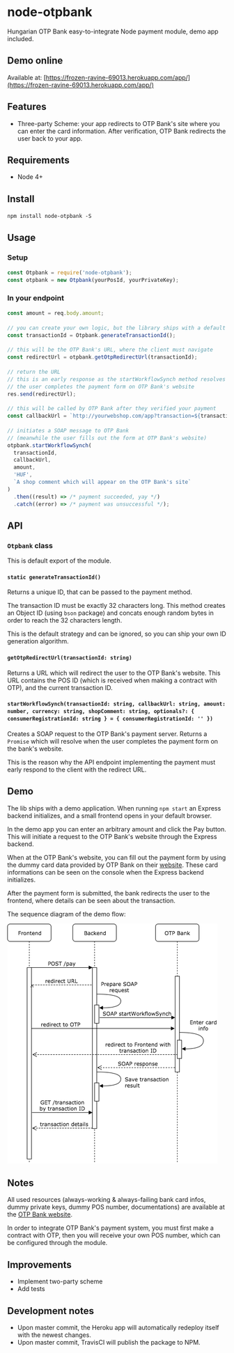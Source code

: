 # node-otpbank

Hungarian OTP Bank easy-to-integrate Node payment module, demo app included.

## Demo online

Available at: [https://frozen-ravine-69013.herokuapp.com/app/](https://frozen-ravine-69013.herokuapp.com/app/)

## Features

* Three-party Scheme: your app redirects to OTP Bank's site where you can enter the card information. After verification, OTP Bank redirects the user back to your app.


## Requirements

* Node 4+

## Install

`npm install node-otpbank -S`

## Usage

### Setup
```javascript
const Otpbank = require('node-otpbank');
const otpbank = new Otpbank(yourPosId, yourPrivateKey);
```

### In your endpoint
```javascript
const amount = req.body.amount;

// you can create your own logic, but the library ships with a default
const transactionId = Otpbank.generateTransactionId();

// this will be the OTP Bank's URL, where the client must navigate
const redirectUrl = otpbank.getOtpRedirectUrl(transactionId);

// return the URL
// this is an early response as the startWorkflowSynch method resolves only when
// the user completes the payment form on OTP Bank's website
res.send(redirectUrl);

// this will be called by OTP Bank after they verified your payment
const callbackUrl = `http://yourwebshop.com/app?transaction=${transactionId}`;

// initiates a SOAP message to OTP Bank
// (meanwhile the user fills out the form at OTP Bank's website)
otpbank.startWorkflowSynch(
  transactionId,
  callbackUrl,
  amount,
  'HUF',
  `A shop comment which will appear on the OTP Bank's site`
)
  .then((result) => /* payment succeeded, yay */)
  .catch((error) => /* payment was unsuccessful */);
```

## API

### `Otpbank` class

This is default export of the module.

#### `static generateTransactionId()`

Returns a unique ID, that can be passed to the payment method.

The transaction ID must be exactly 32 characters long. This method creates an Object ID (using `bson` package) and concats enough random bytes in order to reach the 32 characters length.

This is the default strategy and can be ignored, so you can ship your own ID generation algorithm.

#### `getOtpRedirectUrl(transactionId: string)`

Returns a URL which will redirect the user to the OTP Bank's website. This URL contains the POS ID (which is received when making  a contract with OTP), and the current transaction ID.

#### `startWorkflowSynch(transactionId: string, callbackUrl: string, amount: number, currency: string, shopComment: string, optionals?: { consumerRegistrationId: string } = { consumerRegistrationId: '' })`

Creates a SOAP request to the OTP Bank's payment server. Returns a `Promise` which will resolve when the user completes the payment form on the bank's website.

This is the reason why the API endpoint implementing the payment must early respond to the client with the redirect URL.

## Demo

The lib ships with a demo application. When running `npm start` an Express backend initializes, and a small frontend opens in your default browser.

In the demo app you can enter an arbitrary amount and click the Pay button. This will initiate a request to the OTP Bank's website through the Express backend.

When at the OTP Bank's website, you can fill out the payment form by using the dummy card data provided by OTP Bank on their [website]((https://www.otpbank.hu/portal/hu/Kartyaelfogadas/Webshop)). These card informations can be seen on the console when the Express backend initializes.

After the payment form is submitted, the bank redirects the user to the frontend, where details can be seen about the transaction.

The sequence diagram of the demo flow:

![Alt Sequence diagram](3ps.png)

## Notes
All used resources (always-working & always-failing bank card infos, dummy private keys, dummy POS number, documentations) are available at the [OTP Bank website](https://www.otpbank.hu/portal/hu/Kartyaelfogadas/Webshop).

In order to integrate OTP Bank's payment system, you must first make a contract with OTP, then you will receive your own POS number, which can be configured through the module.

## Improvements
* Implement two-party scheme
* Add tests

## Development notes

* Upon master commit, the Heroku app will automatically redeploy itself with the newest changes.
* Upon master commit, TravisCI will publish the package to NPM.